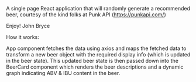A single page React application that will randomly generate a recommended beer, courtesy of the kind folks at Punk API (https://punkapi.com/)

Enjoy!
John Bryce



How it works:

App component fetches the data using axios and maps the fetched data to transform a new beer object with the required display info (which is updated in the beer state). This updated beer state is then passed down into the BeerCard component which renders the beer descriptions and a dynamic graph indicating ABV & IBU content in the beer.







